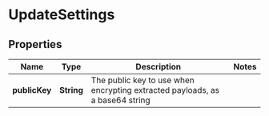 # UpdateSettings

## Properties
Name | Type | Description | Notes
------------ | ------------- | ------------- | -------------
**publicKey** | **String** | The public key to use when encrypting extracted payloads, as a base64 string | 
